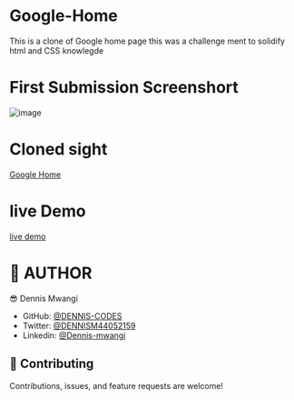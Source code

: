 # Google-Home
This is a clone of Google home page
this was a challenge ment to solidify html and CSS knowlegde

# First Submission Screenshort

![image](https://user-images.githubusercontent.com/65861136/98868238-e1f0ca80-2480-11eb-914a-1f9d8bcbef7b.png)

# Cloned sight
[Google Home](https://www.google.com)

# live Demo
[live demo](https://DENNIS-CODES.github.io/google-home/)

# 👤 AUTHOR

😎 Dennis Mwangi

- GitHub: [@DENNIS-CODES](https://github.com/DENNIS-CODES)
- Twitter: [@DENNISM44052159](https://twitter.com/DENNISM44052159)
- Linkedin: [@Dennis-mwangi](https://www.linkedin.com/in/dennis-mwangi-14b7a01b2/)


## 🤝 Contributing

Contributions, issues, and feature requests are welcome!
